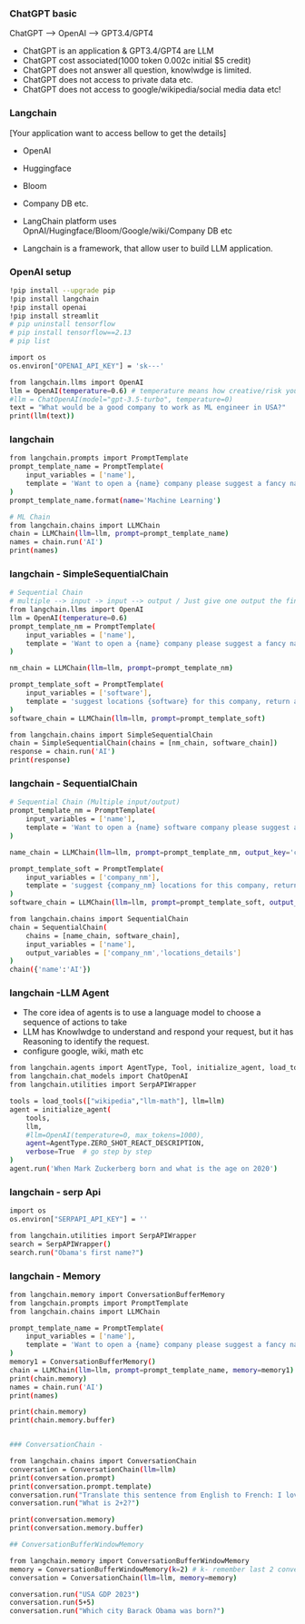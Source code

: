 
### ChatGPT basic 
ChatGPT --> OpenAI --> GPT3.4/GPT4
- ChatGPT is an application & GPT3.4/GPT4 are LLM
- ChatGPT cost associated(1000 token 0.002c initial $5 credit)
- ChatGPT does not answer all question, knowlwdge is limited.
- ChatGPT does not access to private data etc.
- ChatGPT does not access to google/wikipedia/social media data etc!

### Langchain  
[Your application want to access bellow to get the details] 
- OpenAI
- Huggingface
- Bloom
- Company DB etc.

- LangChain platform uses OpnAI/Hugingface/Bloom/Google/wiki/Company DB etc 

- Langchain is a framework, that allow user to build LLM application.

### OpenAI setup

```bash
!pip install --upgrade pip
!pip install langchain
!pip install openai
!pip install streamlit 
# pip uninstall tensorflow
# pip install tensorflow==2.13
# pip list

import os
os.environ["OPENAI_API_KEY"] = 'sk---'

from langchain.llms import OpenAI
llm = OpenAI(temperature=0.6) # temperature means how creative/risk your model (1 highest 0 lowest) 
#llm = ChatOpenAI(model="gpt-3.5-turbo", temperature=0)
text = "What would be a good company to work as ML engineer in USA?"
print(llm(text))
```

### langchain 
```bash
from langchain.prompts import PromptTemplate
prompt_template_name = PromptTemplate(
    input_variables = ['name'],
    template = 'Want to open a {name} company please suggest a fancy name?'
)
prompt_template_name.format(name='Machine Learning')

# ML Chain 
from langchain.chains import LLMChain
chain = LLMChain(llm=llm, prompt=prompt_template_name)
names = chain.run('AI')
print(names)
```

### langchain - SimpleSequentialChain
```bash
# Sequential Chain
# multiple --> input -> input --> output / Just give one output the final one 
from langchain.llms import OpenAI
llm = OpenAI(temperature=0.6)
prompt_template_nm = PromptTemplate(
    input_variables = ['name'],
    template = 'Want to open a {name} company please suggest a fancy name?'
)

nm_chain = LLMChain(llm=llm, prompt=prompt_template_nm)

prompt_template_soft = PromptTemplate(
    input_variables = ['software'],
    template = 'suggest locations {software} for this company, return as a list?'
)
software_chain = LLMChain(llm=llm, prompt=prompt_template_soft)

from langchain.chains import SimpleSequentialChain
chain = SimpleSequentialChain(chains = [nm_chain, software_chain])
response = chain.run('AI')
print(response)
```

### langchain - SequentialChain
```bash
# Sequential Chain (Multiple input/output)
prompt_template_nm = PromptTemplate(
    input_variables = ['name'],
    template = 'Want to open a {name} software company please suggest a fancy name?'
)

name_chain = LLMChain(llm=llm, prompt=prompt_template_nm, output_key='company_nm')

prompt_template_soft = PromptTemplate(
    input_variables = ['company_nm'],
    template = 'suggest {company_nm} locations for this company, return as a list?'
)
software_chain = LLMChain(llm=llm, prompt=prompt_template_soft, output_key='locations_details')

from langchain.chains import SequentialChain
chain = SequentialChain(
    chains = [name_chain, software_chain],
    input_variables = ['name'],
    output_variables = ['company_nm','locations_details']
)
chain({'name':'AI'})

```

### langchain -LLM Agent
- The core idea of agents is to use a language model to choose a sequence of actions to take
- LLM has Knowlwdge to understand and respond your request, but it has Reasoning to identify the request.
- configure google, wiki, math etc 

```bash
from langchain.agents import AgentType, Tool, initialize_agent, load_tools
from langchain.chat_models import ChatOpenAI
from langchain.utilities import SerpAPIWrapper

tools = load_tools(["wikipedia","llm-math"], llm=llm)
agent = initialize_agent(
    tools,
    llm,
    #llm=OpenAI(temperature=0, max_tokens=1000),
    agent=AgentType.ZERO_SHOT_REACT_DESCRIPTION,
    verbose=True  # go step by step
)
agent.run('When Mark Zuckerberg born and what is the age on 2020')

```

### langchain - serp Api 

```bash
import os
os.environ["SERPAPI_API_KEY"] = ''

from langchain.utilities import SerpAPIWrapper
search = SerpAPIWrapper()
search.run("Obama's first name?")
```

### langchain - Memory

```bash
from langchain.memory import ConversationBufferMemory
from langchain.prompts import PromptTemplate
from langchain.chains import LLMChain

prompt_template_name = PromptTemplate(
    input_variables = ['name'],
    template = 'Want to open a {name} company please suggest a fancy name?'
)
memory1 = ConversationBufferMemory()
chain = LLMChain(llm=llm, prompt=prompt_template_name, memory=memory1)
print(chain.memory)
names = chain.run('AI')
print(names)

print(chain.memory)
print(chain.memory.buffer)


### ConversationChain - 

from langchain.chains import ConversationChain
conversation = ConversationChain(llm=llm)
print(conversation.prompt)
print(conversation.prompt.template)
conversation.run("Translate this sentence from English to French: I love programming.")
conversation.run("What is 2+2?")

print(conversation.memory)
print(conversation.memory.buffer)

## ConversationBufferWindowMemory

from langchain.memory import ConversationBufferWindowMemory
memory = ConversationBufferWindowMemory(k=2) # k- remember last 2 conversation 
conversation = ConversationChain(llm=llm, memory=memory)

conversation.run("USA GDP 2023")
conversation.run(5+5)
conversation.run("Which city Barack Obama was born?")

```
